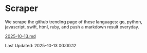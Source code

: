 # Scraper

We scrape the github trending page of these languages: go, python, javascript, swift, html, ruby, and push a markdown result everyday.

[2025-10-13.md](https://github.com/henson/Scraper/blob/master/2025-10-13.md)

Last Updated: 2025-10-13 00:00:12
